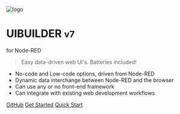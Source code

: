 <div class="cover-head">

![logo](/images/node-lblue-192x192.png)

<div class="ch-title">

# <span class="uib-name"><span class="uib-red">UI</span>BUILDER</span> <small>v7</small>

for Node-RED

</div>

</div>

> Easy data-driven web UI's. Batteries included!

- No-code and Low-code options, driven from Node-RED
- Dynamic data interchange between Node-RED and the browser
- Can use any or no front-end framework
- Can integrate with existing web development workflows

[GitHub](https://github.com/TotallyInformation/node-red-contrib-uibuilder)
[Get Started](about)
[Quick Start](walkthrough1)


